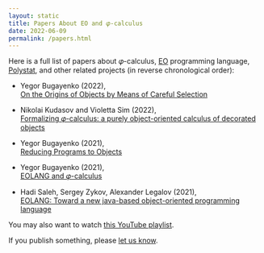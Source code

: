 ```yaml
---
layout: static
title: Papers About EO and 𝜑-calculus
date: 2022-06-09
permalink: /papers.html
---
```


Here is a full list of papers about 𝜑-calculus,
[EO](https://www.eolang.org) programming language,
[Polystat](https://www.polystat.org),
and other related projects (in reverse chronological order):

* Yegor Bugayenko (2022),<br/>
[On the Origins of Objects by Means of Careful Selection](https://arxiv.org/abs/2206.02585)

* Nikolai Kudasov and Violetta Sim (2022),<br/>
[Formalizing 𝜑-calculus: a purely object-oriented calculus of decorated objects](https://arxiv.org/abs/2204.07454)

* Yegor Bugayenko (2021),<br/>
[Reducing Programs to Objects](https://arxiv.org/abs/2112.11988)

* Yegor Bugayenko (2021),<br/>
[EOLANG and 𝜑-calculus](https://arxiv.org/abs/2111.13384)

* Hadi Saleh, Sergey Zykov, Alexander Legalov (2021),<br/>
[EOLANG: Toward a new java-based object-oriented programming language](https://link.springer.com/chapter/10.1007/978-981-16-2765-1_30)

You may also want to watch
[this YouTube playlist](https://www.youtube.com/playlist?list=PLaIsQH4uc08wnU7X5ZKdDHjJ8zOb1sUIl).

If you publish something, please [let us know](mailto:team@eolang.org).
